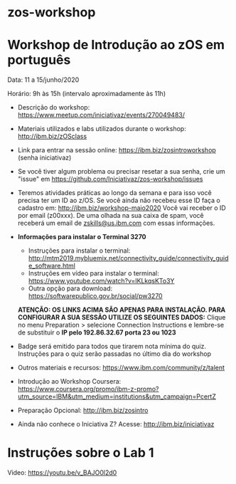 # zos-workshop
# Workshop de Introdução ao zOS em português

Data: 11 a 15/junho/2020

Horário: 9h às 15h (intervalo aproximadamente às 11h)

* Descrição do workshop: https://www.meetup.com/iniciativaz/events/270049483/

* Materiais utilizados e labs utilizados durante o workshop: http://ibm.biz/zOSclass

* Link para entrar na sessão online: https://ibm.biz/zosintroworkshop (senha iniciativaz) 

* Se você tiver algum problema ou precisar resetar a sua senha, crie um "issue" em https://github.com/Iniciativaz/zos-workshop/issues    

* Teremos atividades práticas ao longo da semana e para isso você precisa ter um ID ao z/OS. 
Se você ainda não recebeu esse ID faça o cadastro em: http://ibm.biz/workshop-maio2020
Você vai receber o ID por email (z00xxx). 
De uma olhada na sua caixa de spam, você receberá um email de zskills@us.ibm.com com essas informações.

* **Informações para instalar o Terminal 3270** 
   * Instruções para instalar o terminal: http://mtm2019.mybluemix.net/connectivity_guide/connectivity_guide_software.html 
   * Instruções em vídeo para instalar o terminal: https://www.youtube.com/watch?v=lKLkqsKTo3Y
   * Outra opção para download: https://softwarepublico.gov.br/social/pw3270
   
   **ATENÇÃO: OS LINKS ACIMA SÃO APENAS PARA INSTALAÇÃO. PARA CONFIGURAR A SUA SESSÃO UTILIZE OS SEGUINTES DADOS:** 
   Clique no menu Preparation > selecione Connection Instructions e lembre-se de substituir o **IP pelo 192.86.32.67 porta 23 ou 1023**
   
* Badge será emitido para todos que tirarem nota mínima do quiz. Instruções para o quiz serão passadas no último dia do workshop

* Outros materiais e recursos: https://www.ibm.com/community/z/talent
* Introdução ao Workshop Coursera: https://www.coursera.org/promo/ibm-z-promo?utm_source=IBM&utm_medium=institutions&utm_campaign=PcertZ 
* Preparação Opcional: http://ibm.biz/zosintro 

* Ainda não conhece o Iniciativa Z? Acesse: http://ibm.biz/iniciativaz

# Instruções sobre o Lab 1
Video: https://youtu.be/v_BAJO0l2d0



